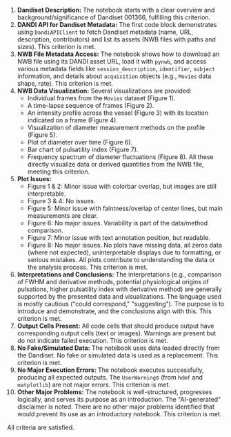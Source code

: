 1.  **Dandiset Description:** The notebook starts with a clear overview and background/significance of Dandiset 001366, fulfilling this criterion.
2.  **DANDI API for Dandiset Metadata:** The first code block demonstrates using `DandiAPIClient` to fetch Dandiset metadata (name, URL, description, contributors) and list its assets (NWB files with paths and sizes). This criterion is met.
3.  **NWB File Metadata Access:** The notebook shows how to download an NWB file using its DANDI asset URL, load it with `pynwb`, and access various metadata fields like `session_description`, `identifier`, `subject` information, and details about `acquisition` objects (e.g., `Movies` data shape, rate). This criterion is met.
4.  **NWB Data Visualization:** Several visualizations are provided:
    *   Individual frames from the `Movies` dataset (Figure 1).
    *   A time-lapse sequence of frames (Figure 2).
    *   An intensity profile across the vessel (Figure 3) with its location indicated on a frame (Figure 4).
    *   Visualization of diameter measurement methods on the profile (Figure 5).
    *   Plot of diameter over time (Figure 6).
    *   Bar chart of pulsatility index (Figure 7).
    *   Frequency spectrum of diameter fluctuations (Figure 8).
    All these directly visualize data or derived quantities from the NWB file, meeting this criterion.
5.  **Plot Issues:**
    *   Figure 1 &amp; 2: Minor issue with colorbar overlap, but images are still interpretable.
    *   Figure 3 &amp; 4: No issues.
    *   Figure 5: Minor issue with faintness/overlap of center lines, but main measurements are clear.
    *   Figure 6: No major issues. Variability is part of the data/method comparison.
    *   Figure 7: Minor issue with text annotation position, but readable.
    *   Figure 8: No major issues.
    No plots have missing data, all zeros data (where not expected), uninterpretable displays due to formatting, or serious mistakes. All plots contribute to understanding the data or the analysis process. This criterion is met.
6.  **Interpretations and Conclusions:** The interpretations (e.g., comparison of FWHM and derivative methods, potential physiological origins of pulsations, higher pulsatility index with derivative method) are generally supported by the presented data and visualizations. The language used is mostly cautious ("could correspond," "suggesting"). The purpose is to introduce and demonstrate, and the conclusions align with this. This criterion is met.
7.  **Output Cells Present:** All code cells that should produce output have corresponding output cells (text or images). Warnings are present but do not indicate failed execution. This criterion is met.
8.  **No Fake/Simulated Data:** The notebook uses data loaded directly from the Dandiset. No fake or simulated data is used as a replacement. This criterion is met.
9.  **No Major Execution Errors:** The notebook executes successfully, producing all expected outputs. The `UserWarning`s (from `hdmf` and `matplotlib`) are not major errors. This criterion is met.
10. **Other Major Problems:** The notebook is well-structured, progresses logically, and serves its purpose as an introduction. The "AI-generated" disclaimer is noted. There are no other major problems identified that would prevent its use as an introductory notebook. This criterion is met.

All criteria are satisfied.
